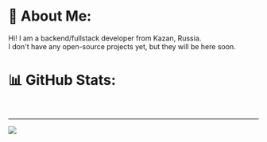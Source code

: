 # 💫 About Me:
Hi! I am a backend/fullstack developer from Kazan, Russia. <br>I don't have any open-source projects yet, but they will be here soon.

# 📊 GitHub Stats:
<div id="stat" align="center">
    <img src="https://github-profile-summary-cards.vercel.app/api/cards/profile-details?username=hooniz&theme=dark" alt=""/>
    <img src="https://github-profile-summary-cards.vercel.app/api/cards/stats?username=hooniz&theme=dark" alt=""/>
    <img src="https://github-profile-summary-cards.vercel.app/api/cards/productive-time?username=hooniz&theme=dark&utcOffset=8" alt=""/>
</div>

---
[![](https://visitcount.itsvg.in/api?id=hooniz&icon=0&color=12)](https://visitcount.itsvg.in)
